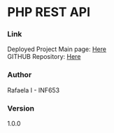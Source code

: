 # PHP REST API

### Link
Deployed Project Main page: [Here](https://inf653-midtermri.onrender.com)  
GITHUB Repository: [Here](https://github.com/gr33nc0de/INF653_MidtermRI.git)  


### Author
Rafaela I - INF653


### Version
1.0.0

